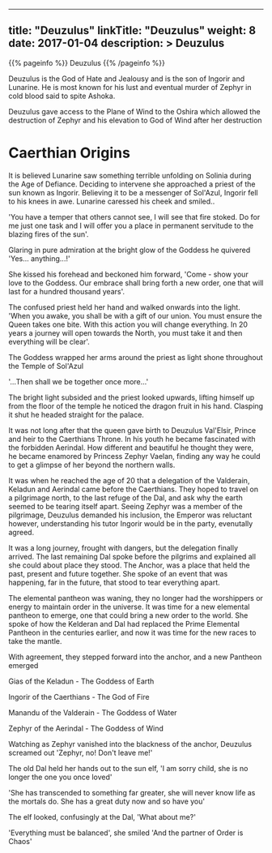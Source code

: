 
---
title: "Deuzulus"
linkTitle: "Deuzulus"
weight: 8
date: 2017-01-04
description: >
 Deuzulus
---

{{% pageinfo %}}
Deuzulus
{{% /pageinfo %}}

Deuzulus is the God of Hate and Jealousy and is the son of Ingorir and Lunarine.  He is most known for his lust and eventual murder of Zephyr in cold blood said to spite Ashoka.

Deuzulus gave access to the Plane of Wind to the Oshira which allowed the destruction of Zephyr and his elevation to God of Wind after her destruction

# Caerthian Origins

It is believed Lunarine saw something terrible unfolding on Solinia during the Age of Defiance. Deciding to intervene she
approached a priest of the sun known as Ingorir. Believing it to be a messenger of Sol'Azul, Ingorir fell to his knees in awe. Lunarine caressed his cheek and smiled..

'You have a temper that others cannot see, I will see that fire stoked. Do for me just one task and I will offer you a place in permanent servitude to the blazing fires of the sun'.

Glaring in pure admiration at the bright glow of the Goddess he quivered 'Yes... anything...!'

She kissed his forehead and beckoned him forward, 'Come - show your love to the Goddess. Our embrace shall bring forth a new order, one that will last for a hundred thousand years'. 

The confused priest held her hand and walked onwards into the light. 'When you awake, you shall be with a gift of our union. You must ensure the Queen takes one bite. With this action you will change everything. In 20 years a journey will open towards the North, you must take it and then everything will be clear'.

The Goddess wrapped her arms around the priest as light shone throughout the Temple of Sol'Azul 

'...Then shall we be together once more...'

The bright light subsided and the priest looked upwards, lifting himself up from the floor of the temple he noticed the dragon fruit in his hand. Clasping it shut he headed straight for the palace.

It was not long after that the queen gave birth to Deuzulus Val'Elsir, Prince and heir to the Caerthians Throne. In his youth he became fascinated with the forbidden Aerindal. How different and beautiful he thought they were, he became enamored by Princess Zephyr Vaelan, finding any way he could to get a glimpse of her beyond the northern walls.

It was when he reached the age of 20 that a delegation of the Valderain, Keladun and Aerindal came before the Caerthians. They hoped to travel on a pilgrimage north, to the last refuge of the Dal, and ask why the earth seemed to be tearing itself apart. Seeing Zephyr was a member of the pilgrimage, Deuzulus demanded his inclusion, the Emperor was reluctant however, understanding his tutor Ingorir would be in the party, evenutally agreed.

It was a long journey, frought with dangers, but the delegation finally arrived. The last remaining Dal spoke before the pilgrims and explained all she could about place they stood. The Anchor, was a place that held the past, present and future  together. She spoke of an event that was happening, far in the future, that stood to tear everything apart. 

The elemental pantheon was waning, they no longer had the worshippers or energy to maintain order in the universe. It was time for a new elemental pantheon to emerge, one that could bring a new order to the world. She spoke of how the Kelderan and Dal had replaced the Prime Elemental Pantheon in the centuries earlier, and now it was time for the new races to take the mantle.

With agreement, they stepped forward into the anchor, and a new Pantheon emerged

Gias of the Keladun - The Goddess of Earth

Ingorir of the Caerthians - The God of Fire

Manandu of the Valderain - The Goddess of Water

Zephyr of the Aerindal - The Goddess of Wind 

Watching as Zephyr vanished into the blackness of the anchor, Deuzulus screamed out 'Zephyr, no! Don't leave me!'

The old Dal held her hands out to the sun elf, 'I am sorry child, she is no longer the one you once loved'

'She has transcended to something far greater, she will never know life as the mortals do. She has a great duty now and so have you'

The elf looked, confusingly at the Dal, 'What about me?'

'Everything must be balanced', she smiled 'And the partner of Order is Chaos'


